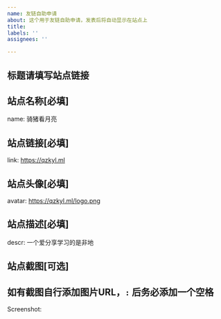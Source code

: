 ```yaml
---
name: 友链自助申请
about: 这个用于友链自助申请，发表后将自动显示在站点上
title: 
labels: ''
assignees: ''

---
```

## 标题请填写站点链接
## 站点名称[必填]
name: 骑猪看月亮

## 站点链接[必填]
link: https://qzkyl.ml

## 站点头像[必填]
avatar: https://qzkyl.ml/logo.png

## 站点描述[必填]
descr: 一个爱分享学习的是非地

## 站点截图[可选]
## 如有截图自行添加图片URL，`:` 后务必添加一个空格
Screenshot: 

